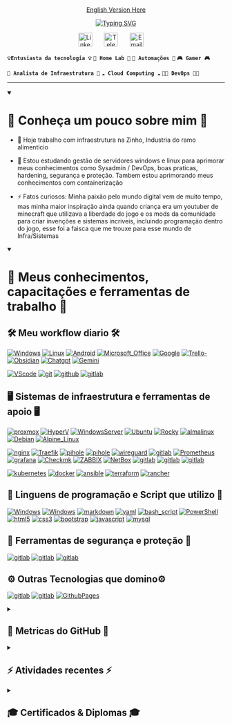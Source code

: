 #
<!--- Links para versões em outros idiomas -->
<p align="center">
<a href="./docs/readme_en-US.md">English Version Here</a>
</p>

<!-- Escrita feita utilizando o projeto opensource https://readme-typing-svg.demolab.com/demo/ -->
<!--- Nome e empresa -->

<p align="center">
<a href="https://git.io/typing-svg"><img src="https://readme-typing-svg.demolab.com?font=Roboto&size=45&pause=20000&color=B1B1B1FF&background=AB49FF00&center=true&vCenter=true&width=700&lines=Guilherme+Dal+Picolo+Rodrigues;DP+Solu%C3%A7%C3%B5es+%26+Tecnologias" alt="Typing SVG" />
</a>
</p>

<!--- Midias Sociais-->
<!--- Sites usados para icones Flats:
  https://www.flaticon.com/
  https://fontawesome.com/
  https://cdn.icon-icons.com/
  https://icons8.com.br/icons/set/cdn
--->

<p align="center">
  <!--- <a href="https://instagram.com/guidprodrigues"><img width="32px" alt="Instagram" title="Instagram" src="https://cdn-icons-png.flaticon.com/128/174/174855.png"/></a>
  &#8287;&#8287;&#8287;&#8287;&#8287; --->
  <a href="https://www.linkedin.com/in/guidprodrigues/"><img width="32px" alt="LinkedIn" title="LinkedIn" src="https://cdn-icons-png.flaticon.com/128/145/145807.png"/></a>
  &#8287;&#8287;&#8287;&#8287;&#8287;
  <!--- <a href="https://discord.gg/dalpicolo" alt="Discord" title="Discord"><img width="32px" src="https://cdn-icons-png.flaticon.com/128/5968/5968968.png"/></a>
  &#8287;&#8287;&#8287;&#8287;&#8287; --->
  <a href="https://t.me/guidprodrigues"><img width="32px" alt="Telegram" title="Telegram" src="https://cdn-icons-png.flaticon.com/128/5968/5968804.png"></a>
  &#8287;&#8287;&#8287;&#8287;&#8287;
  <a href="mailto:guidprodrigues@outlook.com"><img width="32px" alt="Email" title="Email" src="https://cdn-icons-png.flaticon.com/128/9068/9068642.png"/></a>
  &#8287;&#8287;&#8287;&#8287;&#8287;
  <!--- <a href="https://www.reddit.com/user/Dal_Piccolo/"><img width="32px" alt="Reddit" title="Reddit" src="https://images.icon-icons.com/2389/PNG/96/reddit_logo_icon_144935.png"></a>
  &#8287;&#8287;&#8287;&#8287;&#8287;
  <a href="  "><img width="32px" alt="Linktree" title="Linktree" src="https://simpleicons.org/icons/linktree.svg"></a> --->
</p>

<!--- Tags de Interesses & Estudos -->

**`💡Entusiasta da tecnologia 💡`** **`🧪 Home Lab 🧪`** **`🤖 Automações 🤖`** **`🎮 Gamer 🎮`**

**`💼 Analista de Infraestrutura 💼`** **`☁️ Cloud Computing ☁️`** **` 👨‍💻 DevOps 👨‍💻 `**

---

<details open>
  <summary><h1>🌟 Conheça um pouco sobre mim 🌟</h1></summary>

<!--- Descrição breve sobre mim -->
- 🔭 Hoje trabalho com infraestrutura na Zinho, Industria do ramo alimenticio
- 🌱 Estou estudando gestão de servidores windows e linux para  aprimorar meus conhecimentos como Sysadmin / DevOps, boas praticas, hardening, segurança e proteção.
      Tambem estou aprimorando meus conhecimentos com containerização

- ⚡ Fatos curiosos: Minha paixão pelo mundo digital vem de muito tempo, mas minha maior inspiração ainda quando criança era um youtuber de minecraft que utilizava a liberdade do jogo e os mods da comunidade para criar invenções e sistemas incriveis, incluindo programação dentro do jogo, esse foi a faisca que me trouxe para esse mundo de Infra/Sistemas

</details>

<details open>
  <summary><h1>💼 Meus conhecimentos, capacitações e ferramentas de trabalho 💼</h1></summary>
  <!-- Badges feitos utilizando o site https://shields.io/badges e utilizando logos e cores do https://simpleicons.org/?q=telegram -->
  <!-- Alguns exemplos prontos podem ser achados em https://github.com/Ileriayo/markdown-badges -->
  <h2> 🛠️ Meu workflow diario 🛠️ </h2>
  <p>
  <a href=""><img alt="Windows" src="https://img.shields.io/badge/Windows%2011-0078D6?&logo=windows&logoColor=white"></a>
  <a href=""><img alt="Linux" src="https://img.shields.io/badge/Linux%20OS-0078D6?&logo=windows&logoColor=white"></a>
  <a href=""><img alt="Android" src="https://img.shields.io/badge/Android%20-0078D6?&logo=windows&logoColor=white"></a>
  <a href=""><img alt="Microsoft_Office" src="https://img.shields.io/badge/Office%20365-D83B01?&logo=microsoft-office&logoColor=white"></a>
  <a href=""><img alt="Google" src="https://img.shields.io/badge/Google%20Workspace-D83B01?&logo=microsoft-office&logoColor=white"></a>
  <a href=""><img alt="Trello-" src="https://img.shields.io/badge/Trello-%23026AA7.svg?&logo=Trello&logoColor=white"></a>
  <a href=""><img alt="Obsidian" src="https://img.shields.io/badge/Obsidian-%23483699.svg?&logo=obsidian&logoColor=white"></a>
  <a href=""><img alt="Chatgpt" src="https://img.shields.io/badge/Chat%20GPT-0078D6?&logo=windows&logoColor=white"></a>
  <a href=""><img alt="Gemini" src="https://img.shields.io/badge/Gemini-0078D6?&logo=windows&logoColor=white"></a>
  
  <a href=""><img alt="VScode" src="https://img.shields.io/badge/Visual%20Studio%20Code-0078d7.svg?&logo=visual-studio-code&logoColor=white"></a>
  <a href=""><img alt="git" src="https://img.shields.io/badge/git-%23F05033.svg?&logo=git&logoColor=white"></a>
  <a href=""><img alt="github" src="https://img.shields.io/badge/github-%23121011.svg?&logo=github&logoColor=white"></a>
  <a href=""><img alt="gitlab" src="https://img.shields.io/badge/gitlab-%23181717.svg?&logo=gitlab&logoColor=white"></a>
  </p>

  <h2> 🖥️ Sistemas de infraestrutura e ferramentas de apoio 🖥️ </h2>
  <p>
  <a href=""><img alt="proxmox" src="https://img.shields.io/badge/proxmox-proxmox?&logo=proxmox&logoColor=%23E57000&labelColor=%232b2a33&color=%232b2a33"></a>
  <a href=""><img alt="HyperV" src="https://img.shields.io/badge/Hyper%20V-0078D6?&logo=windows&logoColor=white"></a>
  <a href=""><img alt="WindowsServer" src="https://img.shields.io/badge/Windows%20Server-0078D6?&logo=windows&logoColor=white"></a>
  <a href=""><img alt="Ubuntu" src="https://img.shields.io/badge/Ubuntu-E95420?&logo=ubuntu&logoColor=white"></a>
  <a href=""><img alt="Rocky" src="https://img.shields.io/badge/-Rocky%20Linux-%2310B981?&logo=rockylinux&logoColor=white"></a>
  <a href=""><img alt="almalinux" src="https://img.shields.io/badge/-almalinux-000000?&logo=almalinux&logoColor=white"></a>
  <a href=""><img alt="Debian" src="https://img.shields.io/badge/Debian-D70A53?e&logo=debian&logoColor=white"></a>
  <a href=""><img alt="Alpine_Linux" src="https://img.shields.io/badge/Alpine_Linux-%230D597F.svg?&logo=alpine-linux&logoColor=white"></a>

  <a href=""><img alt="nginx" src="https://img.shields.io/badge/nginx-%23009639.svg?logo=nginx&logoColor=white"></a>
  <a href=""><img alt="Traefik" src="https://img.shields.io/badge/-Traefik%20Proxy-24A1C1?&logo=traefikproxy&logoColor=white"></a>
  <a href=""><img alt="pihole" src="https://img.shields.io/badge/pihole-%2396060C.svg?&logo=pi-hole&logoColor=white"></a>
  <a href=""><img alt="pihole" src="https://img.shields.io/badge/pihole-%2396060C.svg?&logo=pi-hole&logoColor=white"></a>
  <a href=""><img alt="wireguard" src="https://img.shields.io/badge/wireguard-%2388171A.svg?&logo=wireguard&logoColor=white"></a>
  <a href=""><img alt="gitlab" src="https://img.shields.io/badge/ubiquiti-%230559C9.svg?&logo=ubiquiti&logoColor=white"></a>
  <a href=""><img alt="Prometheus" src="https://img.shields.io/badge/Prometheus-E6522C?&logo=Prometheus&logoColor=white"></a>
  <a href=""><img alt="grafana" src="https://img.shields.io/badge/grafana-%23F46800.svg?&logo=grafana&logoColor=white"></a>
  <a href=""><img alt="Checkmk" src="https://img.shields.io/badge/-Checkmk-15D1A0?&logo=checkmk&logoColor=white"></a>
  <a href=""><img alt="ZABBIX" src="https://img.shields.io/badge/ZABBIX-ZABBIX?color=%23D52B1E"></a>
  <a href=""><img alt="NetBox" src="https://img.shields.io/badge/NetBox-NetBox?color=%23019B8F"></a>
  <a href=""><img alt="gitlab" src="https://img.shields.io/badge/-GLPI-005CED?&logo=GLPI&logoColor=white"></a>
  <a href=""><img alt="gitlab" src="https://img.shields.io/badge/wiki.js-%231976D2.svg?&logo=wikidotjs&logoColor=white)"></a>
  <a href=""><img alt="gitlab" src="https://img.shields.io/badge/Next%20Cloud-0B94DE?&logo=nextcloud&logoColor=white"></a>

  <a href=""><img alt="kubernetes" src="https://img.shields.io/badge/kubernetes-%23326ce5.svg?&logo=kubernetes&logoColor=white"></a>
  <a href=""><img alt="docker" src="https://img.shields.io/badge/docker-%230db7ed.svg?&logo=docker&logoColor=white"></a>
  <a href=""><img alt="ansible" src="https://img.shields.io/badge/ansible-%231A1918.svg?&logo=ansible&logoColor=white"></a>
  <a href=""><img alt="terraform" src="https://img.shields.io/badge/terraform-%235835CC.svg?&logo=terraform&logoColor=white"></a>
  <a href=""><img alt="rancher" src="https://img.shields.io/badge/rancher-%230075A8.svg?&logo=rancher&logoColor=white"></a>
  
  </p>

  <h2> 📜 Linguens de programação e Script que utilizo 📜 </h2>
  <p>
  <a href=""><img alt="Windows" src="https://img.shields.io/badge/Power%20Automate-0078D6?&logo=windows&logoColor=white"></a>
  <a href=""><img alt="Windows" src="https://img.shields.io/badge/Power%20Apps-A435F0?&logo=windows&logoColor=white"></a>
  <a href="https://github.com/search?q=user%3Aguidprodrigues+language%3AMarkdown&type=code"><img alt="markdown" src="https://img.shields.io/badge/markdown-%23000000.svg?&logo=markdown&logoColor=white"></a>
  <a href="https://github.com/search?q=user%3Aguidprodrigues+language%3AYaml&type=code"><img alt="yaml" src="https://img.shields.io/badge/yaml-%23ffffff.svg?&logo=yaml&logoColor=151515"></a>
  <a href=""><img alt="bash_script" src="https://img.shields.io/badge/bash_script-%23121011.svg?&logo=gnu-bash&logoColor=white"></a>
  <a href=""><img alt="PowerShell" src="https://img.shields.io/badge/PowerShell-%235391FE.svg?&logo=powershell&logoColor=white"></a>
  <a href=""><img alt="html5" src="https://img.shields.io/badge/html5-%23E34F26.svg?&logo=html5&logoColor=white"></a>
  <a href=""><img alt="css3" src="https://img.shields.io/badge/css3-%231572B6.svg?&logo=css3&logoColor=white"></a>
  <a href=""><img alt="bootstrap" src="https://img.shields.io/badge/bootstrap-%238511FA.svg?&logo=bootstrap&logoColor=white"></a>
  <!--- <a href="  "><img alt="gitlab" src="https://img.shields.io/badge/sass-CC6699.svg?&logo=sass&logoColor=white"></a>
  <a href="  "><img alt="gitlab" src="https://img.shields.io/badge/tailwindcss-%2338B2AC.svg?&logo=tailwind-css&logoColor=white"></a>
  <a href="  "><img alt="gitlab" src="https://img.shields.io/badge/-Storybook-FF4785?&logo=storybook&logoColor=white"></a>
  <a href="  "><img alt="gitlab" src="https://img.shields.io/badge/figma-%23F24E1E.svg?&logo=figma&logoColor=white"></a> -->  
  <a href=""><img alt="javascript" src="https://img.shields.io/badge/javascript-%23323330.svg?&logo=javascript&logoColor=%23F7DF1E"></a>
  <a href=""><img alt="mysql" src="https://img.shields.io/badge/mysql-4479A1.svg?&logo=mysql&logoColor=white"></a>
  <!--- <a href="  "><img alt="gitlab" src="https://img.shields.io/badge/python-3670A0?&logo=python&logoColor=ffdd54"></a>
  <a href="  "><img alt="gitlab" src="https://img.shields.io/badge/PHP-777BB4?&logo=php&logoColor=ffdd54"></a> --->
  </p>

  <h2> 🔐 Ferramentas de segurança e proteção 🔐 </h2>
  <p>
  <a href=""><img alt="gitlab" src="https://img.shields.io/badge/-Fortgate%20Firewall%20Borda-EE3124?&logo=fortinet&logoColor=white"></a>
  <a href=""><img alt="gitlab" src="https://img.shields.io/badge/-Kaspersky%20Endpoint-006D5C?&logo=kaspersky&logoColor=white"></a>
  <a href=""><img alt="gitlab" src="https://img.shields.io/badge/-apache%20guacamole-578B34?&logo=apacheguacamole&logoColor=white"></a>
  </p>

  <h2> ⚙️ Outras Tecnologias que domino⚙️</h2>
  <p>
  <a href=""><img alt="gitlab" src="https://img.shields.io/badge/zigbee-%23EB0443.svg?&logo=zigbee&logoColor=white"></a>
  <a href=""><img alt="gitlab" src="https://img.shields.io/badge/home%20assistant-%2341BDF5.svg?&logo=home-assistant&logoColor=white"></a>
  <a href=""><img alt="GithubPages" src="https://img.shields.io/badge/github%20pages-121013?&logo=github&logoColor=white"></a>
  </p>
</details>

<details>
  <summary><h2>🔶 Metricas do GitHub 🔶</h2></summary>
    <h3>🔥 Commit Streak 🔥 </h3>
  <!-- Feito usando o repo opensource - https://github.com/DenverCoder1/github-readme-streak-stats -->
  <p>
    <a href="https://github.com/guidprodrigues/github-readme-streak-stats">
      <!-- Use https://streak-stats.demolab.com ou crie sua propria instancia - veja https://git.io/streak-stats para mais informações -->
      <img title="🔥 Get streak stats for your profile at git.io/streak-stats" alt="DenverCoder1's streak" src="https://github-readme-streak-stats-eight.vercel.app/?user=guidprodrigues&theme=monokai-metallian&hide_border=true&short_numbers=true"/>
    </a>
  </p>
    <h3>🌟 Status do Perfil do Github 🌟</h3>
  <!-- Veja o repositorio https://github.com/anuraghazra/github-readme-stats para referencia -->
  <img alt="DenverCoder1's Github Stats" src="https://github-readme-stats-one-sigma-63.vercel.app/api/?username=guidprodrigues&show_icons=true&include_all_commits=true&count_private=true&theme=react&hide_border=true&bg_color=1F222E&title_color=F85D7F&icon_color=F8D866" height="192px"/>
  <img alt="DenverCoder1's Top Languages" src="https://github-readme-stats-one-sigma-63.vercel.app/api/top-langs/?username=guidprodrigues&langs_count=8&layout=compact&theme=react&hide_border=true&bg_color=1F222E&title_color=F85D7F&icon_color=F8D866&hide=Jupyter%20Notebook,Roff" height="192px"/>
  <br/>
  <!-- Veja o repositorio https://github.com/ashutosh00710/github-readme-activity-graph para mais informações -->
  <a href="https://github.com/guidprodrigues/github-readme-activity-graph"><img alt="DenverCoder1's Activity Graph" src="https://github-readme-activity-graph.vercel.app/graph/?username=guidprodrigues&bg_color=1F222E&color=F8D866&line=F85D7F&point=FFFFFF&hide_border=true" /></a>
  <br/>
  <!--- Incorporar uma seção com as atividades recentes usando o repositorio abaixo como inspiração --->
  <!-- Veja o repositorio https://github.com/jamesgeorge007/github-activity-readme para mais informações -->
</details>

<details>
  <summary><h2>⚡ Atividades recentes ⚡</h2></summary>
    <!--START_SECTION:activity-->

1. 🗣 Commented on [#3957](https://github.com/hoppscotch/hoppscotch/issues/3957#issuecomment-2990131749) in [hoppscotch/hoppscotch](https://github.com/hoppscotch/hoppscotch)
2. 🔒 Closed issue [#3957](https://github.com/hoppscotch/hoppscotch/issues/3957) in [hoppscotch/hoppscotch](https://github.com/hoppscotch/hoppscotch)
3. 🎉 Merged PR [#5174](https://github.com/hoppscotch/hoppscotch/pull/5174) in [hoppscotch/hoppscotch](https://github.com/hoppscotch/hoppscotch)
4. 🚀 Published release [2025.5.3](https://github.com/hoppscotch/hoppscotch/releases/tag/2025.5.3) in [hoppscotch/hoppscotch](https://github.com/hoppscotch/hoppscotch)
5. 🎉 Merged PR [#5170](https://github.com/hoppscotch/hoppscotch/pull/5170) in [hoppscotch/hoppscotch](https://github.com/hoppscotch/hoppscotch)

<!--END_SECTION:activity-->
</details>

<details>
  <summary><h2>🎓 Certificados & Diplomas 🎓</h2></summary>
  <!--- Certificados e Diplomas -->

> Clique nos icones para ver os certificados e diplomas dos cursos concluidos

  <p>
  <a href=""><img alt="Udemy" src="https://img.shields.io/badge/Udemy-A435F0?&logo=Udemy&logoColor=white" width="130px" height="50px" ></a>
  &#8287;&#8287;&#8287;&#8287;&#8287;
  <a href=""><img alt="Alura" src="https://img.shields.io/badge/Alura%20-%20Alura?logo=alamy&logoColor=%235B69C2&color=%23000000" width="130px" height="50px"></a>
  &#8287;&#8287;&#8287;&#8287;&#8287;
  </p>

> Abaixo confira minhas certificações

<h3> Certificados conquistados </h3>
  <a href="https://git.io/typing-svg"><img src="https://readme-typing-svg.demolab.com?font=Roboto&size=25&pause=20000&color=B1B1B1&center=true&vCenter=true&height=75&lines=Trabalhando+nas+certifica%C3%A7%C3%B5es+..." alt="Typing SVG" /></a>
  <!--- <a href="" title="Titulo"><img src="" alt="WIP" width="100px" height="100px" /></a> --->

</details>

<!--- Adicionar PINs com os projetos que contribui, e meus TOP`projetos Opensource --->
<!--- Inspirações no Repositorio do https://github.com/DenverCoder1/DenverCoder1/blob/main/README.md --->
